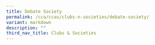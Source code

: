 ```yaml
---
title: Debate Society
permalink: /cca/ccas/clubs-n-societies/debate-society/
variant: markdown
description: ""
third_nav_title: Clubs & Societies
---
```

